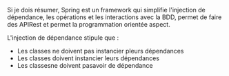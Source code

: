 Si je dois résumer, Spring est un framework qui simplifie l'injection de dépendance, les opérations et les interactions avec la BDD, permet de faire des APIRest et permet la programmation orientée aspect.

L'injection de dépendance stipule que :
- Les classes ne doivent pas instancier pleurs dépendances
- Les classes doivent instancier leurs dépendances
- Les classesne doivent pasavoir de dépendance